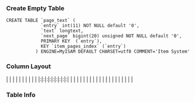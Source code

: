 ### Create Empty Table ###
```
CREATE TABLE `page_text` (                                  
             `entry` int(11) NOT NULL default '0',                     
             `text` longtext,                                          
             `next_page` bigint(20) unsigned NOT NULL default '0',     
             PRIMARY KEY  (`entry`),                                   
             KEY `item_pages_index` (`entry`)                          
           ) ENGINE=MyISAM DEFAULT CHARSET=utf8 COMMENT='Item System'  

```

### Column Layout ###

| | | | | | | | | |
|:|:|:|:|:|:|:|:|:|
| | | | | | | | | |
| | | | | | | | | |


### Table Info ###